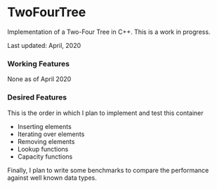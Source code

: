 # TwoFourTree
Implementation of a Two-Four Tree in C++. This is a work in progress.

Last updated: April, 2020


### Working Features
None as of April 2020


### Desired Features
This is the order in which I plan to implement and test this container

* Inserting elements
* Iterating over elements
* Removing elements
* Lookup functions
* Capacity functions

Finally, I plan to write some benchmarks to compare the performance against well known data types.

